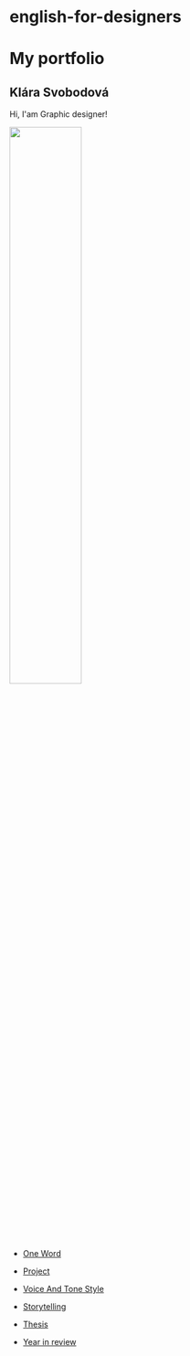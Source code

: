 # english-for-designers

# My portfolio
## Klára Svobodová
Hi, I'am Graphic designer!

<img src="https://github.com/KlaraSvobodova/English-for-designers/assets/152971101/d1e0e856-40da-4e43-a428-501c0d070355" width=50% height=50%>


- [One Word](01-one-word/final.md)

- [Project](02-firts-impression/final.md)

- [Voice And Tone Style](04_voice_tone_style/index.md)

- [Storytelling](05_storytelling/index.md)

- [Thesis](06_thesis/index.md)

- [Year in review](07_year_in_review/index.md)
